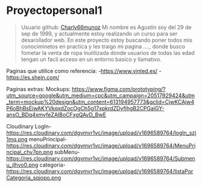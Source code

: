 

# Proyectopersonal1
>Usuario github: [Charly66munoz](https://github.com/Charly66munoz/)
Mi nombre es Agustin soy del 29 de sep de 1999, y actualmente estoy realizando un curso para ser desarollador web.
En este proyecto estoy buscando poner todos mis conociminetos en practica y les traigo mi pagina ...., donde busco fometar la venta de ropa inutilizada donde usuarios de todas las edad tengan un facil acceso en un entorno basico y llamativo.

Paginas que utilice como referencia:
-https://www.vinted.es/
-https://es.shein.com/

Paginas extras:
Mockups:
https://www.figma.com/prototyping/?utm_source=google&utm_medium=cpc&utm_campaign=20517929424&utm_term=mockup%20design&utm_content=613194957773&gclid=CjwKCAjw4P6oBhBsEiwAKYVkqxdZocOgCh5g17xpkrdZDyfjhgB2CPGaiGY-ansO_BDq4xmyfeZAIBoCFxgQAvD_BwE


Cloudinary
LogIn- https://res.cloudinary.com/dgvmvr1vc/image/upload/v1696589764/logIn_szj1mq.png
menuPrincipal- https://res.cloudinary.com/dgvmvr1vc/image/upload/v1696589764/MenuPrincipal_chv7pn.png
subMenu- https://res.cloudinary.com/dgvmvr1vc/image/upload/v1696589764/Submenu_jlhvo0.png
categoria- https://res.cloudinary.com/dgvmvr1vc/image/upload/v1696589764/listaPorCategoria_sqjopo.png
